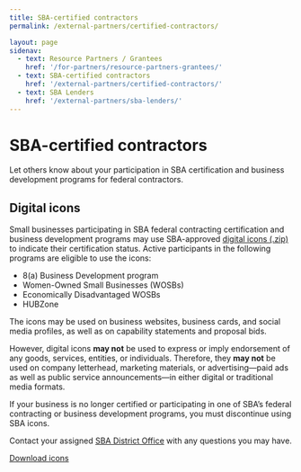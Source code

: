 ```yaml
---
title: SBA-certified contractors
permalink: /external-partners/certified-contractors/

layout: page
sidenav:
  - text: Resource Partners / Grantees
    href: '/for-partners/resource-partners-grantees/'
  - text: SBA-certified contractors
    href: '/external-partners/certified-contractors/'
  - text: SBA Lenders
    href: '/external-partners/sba-lenders/'
---
```



# SBA-certified contractors

Let others know about your participation in SBA certification and business development programs for federal contractors.



## Digital icons

Small businesses participating in SBA federal contracting certification and business development programs may use SBA-approved <a href="{{ site.baseurl }}/assets/sba/resource-partners/decals-and-icons.zip">digital icons (.zip)</a> to indicate their certification status. Active participants in the following programs are eligible to use the icons:

<ul>
<li>8(a) Business Development program</li>
<li>Women-Owned Small Businesses (WOSBs)</li>
<li>Economically Disadvantaged WOSBs</li>
<li>HUBZone</li>

</ul>

The icons may be used on business websites, business cards, and social media profiles, as well as on capability statements and proposal bids.

However, digital icons <strong>may not</strong> be used to express or imply endorsement of any goods, services, entities, or individuals. Therefore, they <strong>may not</strong> be used on company letterhead, marketing materials, or advertising—paid ads as well as public service announcements—in either digital or traditional media formats.

If your business is no longer certified or participating in one of SBA’s federal contracting or business development programs, you must discontinue using SBA icons.

Contact your assigned <a href="https://www.sba.gov/local-assistance">SBA District Office</a> with any questions you may have.


<a class="usa-button" href="{{ site.baseurl }}/assets/sba/resource-partners/decals-and-icons.zip">Download icons</a>



